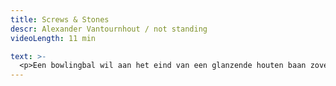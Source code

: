 ```yaml
---
title: Screws & Stones
descr: Alexander Vantournhout / not standing
videoLength: 11 min

text: >-
  <p>Een bowlingbal wil aan het eind van een glanzende houten baan zoveel mogelijk kegels omver stoten. Maar wat als je de gebruikelijke omgeving wegdenkt? Screws zet de verhouding tussen lichaam en object op zijn kop. Voorwerpen worden vastgemaakt aan het lichaam en bieden grip. Ze helpen om de performers in evenwicht te houden of net niet. Met behulp van ijssteigers, bowlingballen en antizwaartekrachtschoenen tarten de dansers in Screws de regels van de fysica.<br><br>Geschoold in zowel hedendaagse dans als circus zet Alexander Vantournhout na het warm onthaalde Red Haired Men een volgende stap in zijn zoektocht naar het potentieel van fysieke limitaties en de relatie tussen performer en object. In Screws gidst hij je samen met vier dansers-acrobaten langs een parcours van microperformances: van korte solo’s en duetten tot puntige groepschoreografieën. Screws &amp; Stones is een dansante kortfilm die inspiratie haalt uit de voorstelling Screws en gefilmd werd in de Parijse Conciergerie.<br></p><p>‍</p><h5>Credits</h5><p>choreografie: Alexander Vantournhout<br>gecreëerd met en uitgevoerd door:<br>Petra Steindl, Felix Zech, Hendrik van Maele, Emmi Väisänen, Alexander Vantournhout<br><br>A movie realised by Gaetan Chataigner<br>Director of Photography: Thierry Goron<br>Music: 'Said and Done' from Album Spaces by Nils Frahm<br>Delegate Producer: Laurent Lesperon- Les Films Jack Fébus<br>Executive Producer: Sylvain Marquet &amp; Simon Marre</p>
---
```

